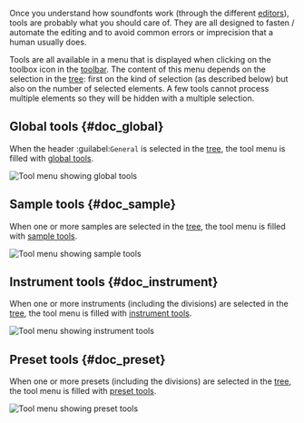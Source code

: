 Once you understand how soundfonts work (through the different [editors](manual/soundfont-editor/editing-pages/index.md)), tools are probably what you should care of.
They are all designed to fasten / automate the editing and to avoid common errors or imprecision that a human usually does.

Tools are all available in a menu that is displayed when clicking on the toolbox icon in the [toolbar](manual/soundfont-editor/toolbar.md#doc_edit).
The content of this menu depends on the selection in the [tree](manual/soundfont-editor/tree.md): first on the kind of selection (as described below) but also on the number of selected elements.
A few tools cannot process multiple elements so they will be hidden with a multiple selection.


## Global tools {#doc_global}


When the header :guilabel:`General` is selected in the [tree](manual/soundfont-editor/tree.md), the tool menu is filled with [global tools](manual/soundfont-editor/tools/global-tools.md).


![Tool menu showing global tools](images/tool_menu_global.png "Tool menu showing global tools")


## Sample tools {#doc_sample}


When one or more samples are selected in the [tree](manual/soundfont-editor/tree.md), the tool menu is filled with [sample tools](manual/soundfont-editor/tools/sample-tools.md).


![Tool menu showing sample tools](images/tool_menu_sample.png "Tool menu showing sample tools")


## Instrument tools {#doc_instrument}


When one or more instruments (including the divisions) are selected in the [tree](manual/soundfont-editor/tree.md), the tool menu is filled with [instrument tools](manual/soundfont-editor/tools/instrument-tools.md).


![Tool menu showing instrument tools](images/tool_menu_instrument.png "Tool menu showing instrument tools")


## Preset tools {#doc_preset}


When one or more presets (including the divisions) are selected in the [tree](manual/soundfont-editor/tree.md), the tool menu is filled with [preset tools](manual/soundfont-editor/tools/preset-tools.md).


![Tool menu showing preset tools](images/tool_menu_preset.png "Tool menu showing preset tools")